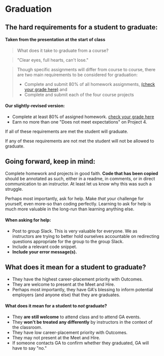 # Graduation

## The hard requirements for a student to graduate:

#### Taken from the presentation at the start of class

> What does it take to graduate from a course?

> "Clear eyes, full hearts, can't lose."

> Though specific assignments will differ from course to course, there are two main requirements to be considered for graduation:
> - Complete and submit 80% of all homework assignments, [(check your grade here)](https://wdidc5-hw.herokuapp.com/) and
> - Complete and submit each of the four course projects

#### Our slightly-revised version:

- Complete at least 80% of assigned homework. [check your grade here](https://wdidc5-hw.herokuapp.com/)
- Earn no more than one "Does not meet expectations" on Project 4.

If all of these requirements are met the student will graduate.

If any of these requirements are not met the student will not be allowed to graduate.

## Going forward, keep in mind:

Complete homework and projects in good faith. **Code that has been copied** should be annotated as such, either in a readme, in comments, or in direct communication to an instructor. At least let us know why this was such a struggle.

Perhaps most importantly, ask for help. Make *that* your challenge for yourself, even more-so than coding perfectly. Learning to ask for help is much more valuable in the long-run than learning anything else.

#### When asking for help:

- Post to group Slack. This is very valuable for everyone. We as instructors are trying to better hold ourselves accountable on redirecting questions appropriate for the group to the group Slack. 
- Include a relevant code snippet.
- **Include your error message(s).**

## What does it mean for a student to graduate?

- They have the highest career-placement priority with Outcomes.
- They are welcome to present at the Meet and Hire.
- Perhaps most importantly, they have GA's blessing to inform potential employers (and anyone else) that they are graduates.

#### What does it mean for a student to *not* graduate?

- They **are still welcome** to attend class and to attend GA events.
- They **won't be treated any differently** by instructors in the context of the classroom.
- They have low career-placement priority with Outcomes.
- They may not present at the Meet and Hire.
- If someone contacts GA to confirm whether they graduated, GA will have to say "no."
